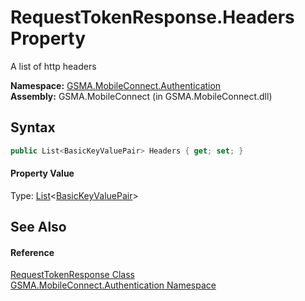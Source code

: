 RequestTokenResponse.Headers Property
=====================================
A list of http headers

**Namespace:** [GSMA.MobileConnect.Authentication][1]  
**Assembly:** GSMA.MobileConnect (in GSMA.MobileConnect.dll)

Syntax
------

```csharp
public List<BasicKeyValuePair> Headers { get; set; }
```

#### Property Value
Type: [List][2]&lt;[BasicKeyValuePair][3]>

See Also
--------

#### Reference
[RequestTokenResponse Class][4]  
[GSMA.MobileConnect.Authentication Namespace][1]  

[1]: ../README.md
[2]: http://msdn.microsoft.com/en-us/library/6sh2ey19
[3]: ../../GSMA.MobileConnect.Utils/BasicKeyValuePair/README.md
[4]: README.md
[5]: ../../_icons/Help.png